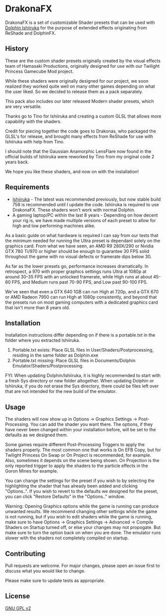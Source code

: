 # DrakonaFX

DrakonaFX is a set of customizable Shader presets that can be used with [Dolphin Ishiiruka](https://forums.dolphin-emu.org/Thread-unofficial-ishiiruka-dolphin-custom-version) for the purpose of extended effects originating from ReShade and DolphinFX.

## History

These are the custom shader presets originally created by the visual effects team of Hamasaki Productions, originally designed for use with our Twilight Princess Gamecube Mod project.

While these shaders were originally designed for our project, we soon realized they worked quite well on many other games depending on what the user liked. So we decided to release them as a pack separately.

This pack also includes our later released Modern shader presets, which are very versatile.

Thanks go to Tino for Ishiiruka and creating a custom GLSL that allows more capability with the shaders.

Credit for piecing together the code goes to Drakonas, who packaged the GLSL's for release, and brought many effects from ReShade for use with Ishiiruka with help from Tino.

I should note that the Gaussian Anamorphic LensFlare now found in the official builds of Ishiiruka were reworked by Tino from my original code 2 years back.

We hope you like these shaders, and now on with the installation!

## Requirements
- [Ishiiruka](https://forums.dolphin-emu.org/Thread-unofficial-ishiiruka-dolphin-custom-version) - The latest was recommended previously, but now stable build 758 is recommended until I update the code. Ishiiruka is required to use DrakonaFX. These shaders won't work with normal Dolphin.
- A gaming laptop/PC within the last 8 years - Depending on how decent your rig is, we have made multiple versions of each preset to allow for high and low performing machines alike.

As a basic guide on what hardware is required I can say from our tests that the minimum needed for running the
Ultra preset is dependant solely on the graphics card. From what we have seen, an AMD R9 280X/290 or Nvidia GTX 780 Ti/970
or higher should be enough to guarantee 30 FPS solid throughout the game with no visual defects or framerate dips below 30.

As far as the lower presets go, performance increases dramatically. In retrospect, a 970 with proper graphics settings runs Ultra
at 1080p at around 30-35 FPS with an unlocked framerate, while High runs at about 45-60 FPS, and Medium runs past 70-90 FPS, and Low past 90-100 FPS.

We've seen that even a GTX 640 1GB can run High at 720p, and a GTX 670 or AMD Radeon 7950 can run High at 1080p consistently, and beyond that the
presets run on most gaming computers with a dedicated graphics card that isn't more than 8 years old.

## Installation

Installation instructions differ depending on if there is a portable.txt in the folder where you extracted Ishiiruka.

1. Portable.txt exists: Place GLSL files in User/Shaders/Postprocessing, residing in the same folder as Dolphin.exe
2. Portable.txt missing: Place GLSL files in Documents/Dolphin Emulator/Shaders/Postprocessing.

FYI: When updating Dolphin/Ishiiruka, it is highly recommended to start with a fresh Sys directory or new folder altogether.
When updating Dolphin or Ishiiruka, if you do not erase the Sys directory, there could be files left over that are not intended for the new build of the emulator.

## Usage

The shaders will now show up in Options -> Graphics Settings -> Post-Processing. You can add the shader you want there. The options, if they have never been changed within your installation before, will be set to the defaults as we designed them.

Some games require different Post-Processing Triggers to apply the shaders properly. The most common one that works is On EFB Copy, but for Twilight Princess On Swap or On Project is recommended, for example. Also, sometimes it depends on the scene being shown. On Projection is the only reported trigger to apply the shaders to the particle effects in the Goron Mines for example.

You can change the settings for the preset if you wish to by selecting the highlighting the shader that has already been added and clicking "Options..". If you wish to revert to the defaults we designed for the preset, you can click "Restore Defaults" in the "Options.." window.

Warning: Opening Graphics options while the game is running can produce unwanted results. We recommend changing other settings while the game is not running, but if you wish to edit shaders while the game is running, make sure to have Options -> Graphics Settings -> Advanced -> Compile Shaders on Startup turned off, or else your changes may not propogate. But make sure to turn the option back on when you are done. The emulator runs slower with the shaders not completely compiled on startup.

## Contributing
Pull requests are welcome. For major changes, please open an issue first to discuss what you would like to change.

Please make sure to update tests as appropriate.

## License
[GNU GPL v2](https://www.gnu.org/licenses/old-licenses/gpl-2.0.en.html)
